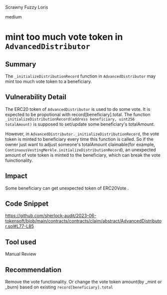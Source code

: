 Scrawny Fuzzy Loris

medium

# mint too much vote token in `AdvancedDistributor`

## Summary
The `_initializeDistributionRecord` function in `AdvancedDistributor` may mint too much vote token to a beneficiary.

## Vulnerability Detail

The ERC20 token of `AdvancedDistributor` is used to do some vote. It is expected to be propotional with record[beneficiary].total. The function `_initializeDistributionRecord(address beneficiary, uint256 totalAmount)` is supposed to set/update some beneficiary's totalAmount.

However, in `AdvancedDistributor._initializeDistributionRecord`, the vote token is minted to beneficiary every time this function is called. So if the owner just want to adjust someone's totalAmount claimable(for example, `ContinuousVestingMerkle.initializeDistributionRecord`), an unexpected amount of vote token is minted to the beneficiary, which can break the vote fuinctionality.

## Impact

Some beneficiary can get unexpected token of ERC20Vote .

## Code Snippet

https://github.com/sherlock-audit/2023-06-tokensoft/blob/main/contracts/contracts/claim/abstract/AdvancedDistributor.sol#L77-L85

## Tool used

Manual Review

## Recommendation
Remove the vote functionality. Or change the vote token amount(by _mint or _burn) based on existing `record[beneficiary].total`